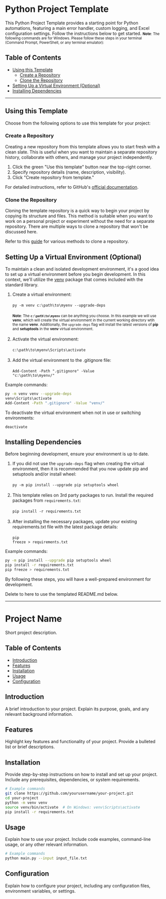 # Python Project Template

This Python Project Template provides a starting point for Python automations, featuring a main error handler, custom logging, and Excel configuration settings. Follow the instructions below to get started.  <small>**Note**: The following commands are for Windows. Please follow these steps in your terminal (Command Prompt, PowerShell, or any terminal emulator):</small>

## Table of Contents
- [Using this Template](#using-this-template)
  - [Create a Repository](#create-a-repository)
  - [Clone the Repository](#clone-the-repository)
- [Setting Up a Virtual Environment (Optional)](#setting-up-a-virtual-environment-optional)
- [Installing Dependencies](#installing-dependencies)

---

## Using this Template

Choose from the following options to use this template for your project:

### Create a Repository

Creating a new repository from this template allows you to start fresh with a clean slate. This is useful when you want to maintain a separate repository history, collaborate with others, and manage your project independently.

1. Click the green "Use this template" button near the top-right corner.
2. Specify repository details (name, description, visibility).
3. Click "Create repository from template."

For detailed instructions, refer to GitHub's [official documentation](https://docs.github.com/en/repositories/creating-and-managing-repositories/creating-a-repository-from-a-template).

### Clone the Repository

Cloning the template repository is a quick way to begin your project by copying its structure and files. This method is suitable when you want to work on a personal project or experiment without the need for a separate repository. There are multiple ways to clone a repository that won't be discussed here.

Refer to this [guide](https://docs.github.com/en/get-started/getting-started-with-git/about-remote-repositories#cloning-a-repository) for various methods to clone a repository.

## Setting Up a Virtual Environment (Optional)

To maintain a clean and isolated development environment, it's a good idea to set up a virtual environment before you begin development. In this context, we'll utilize the [venv](https://docs.python.org/3/library/venv.html) package that comes included with the standard library.

1. Create a virtual environment:<br><br>
`py -m venv c:\path\to\myenv --upgrade-deps`<br><br>
<small>**Note**: The **<code>c:\path\to\myenv</code>** can be anything you choose. In this example we will use **venv**, which will create the virtual environment in the current working directory wtih the name **venv**. Additionally, the `upgrade-deps` flag will install the latest versions of **pip** and **setuptools** in the **venv** virtual environment.</small><br><br>
2. Activate the virtual environment:<br><br>
`c:\path\to\myenv\Scripts\activate`<br><br>
3. Add the virtual environment to the .gitignore file:<br><br>
<code>Add-Content -Path ".gitignore" -Value "c:\path\to\myenv/"</code>


Example commands:
```bash
py -m venv venv --upgrade-deps
venv\Scripts\activate
Add-Content -Path ".gitignore" -Value "venv/"
```

To deactivate the virtual environment when not in use or switching environments:

   `deactivate`

## Installing Dependencies

Before beginning development, ensure your environment is up to date.

1. If you did not use the `upgrade-deps` flag when creating the virtual environment, then it is recommended that you now update pip and setuptools and/or install wheel:<br><br>
`py -m pip install --upgrade pip setuptools wheel`<br><br>
2. This template relies on 3rd party packages to run. Install the required packages from `requirements.txt`:<br><br>
`pip install -r requirements.txt`<br><br>
3. After installing the necessary packages, update your existing requirements.txt file with the latest package details:<br><br>
<code>pip freeze > requirements.txt</code>


Example commands:
```bash
py -m pip install --upgrade pip setuptools wheel
pip install -r requirements.txt
pip freeze > requirements.txt
```

By following these steps, you will have a well-prepared environment for development.


Delete to here to use the templated README.md below.


---

# Project Name

Short project description.

## Table of Contents

- [Introduction](#introduction)
- [Features](#features)
- [Installation](#installation)
- [Usage](#usage)
- [Configuration](#configuration)

## Introduction

A brief introduction to your project. Explain its purpose, goals, and any relevant background information.

## Features

Highlight key features and functionality of your project. Provide a bulleted list or brief descriptions.

## Installation

Provide step-by-step instructions on how to install and set up your project. Include any prerequisites, dependencies, or system requirements.

```bash
# Example commands
git clone https://github.com/yourusername/your-project.git
cd your-project
python -m venv venv
source venv/bin/activate  # On Windows: venv\Scripts\activate
pip install -r requirements.txt
```

## Usage

Explain how to use your project. Include code examples, command-line usage, or any other relevant information.

```bash
# Example commands
python main.py --input input_file.txt
```

## Configuration

Explain how to configure your project, including any configuration files, environment variables, or settings.
